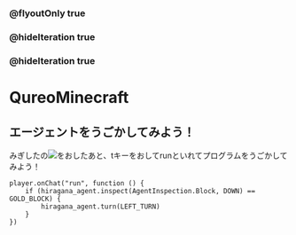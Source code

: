 ### @flyoutOnly true
### @hideIteration true
### @hideIteration true
# QureoMinecraft

## エージェントをうごかしてみよう！

みぎしたの![](https://raw.githubusercontent.com/camp-minecraft/TechkidsCampTutorial/master/images/playbutton.png)をおしたあと、tキーをおしてrunといれてプログラムをうごかしてみよう！

```template
player.onChat("run", function () {
    if (hiragana_agent.inspect(AgentInspection.Block, DOWN) == GOLD_BLOCK) {
        hiragana_agent.turn(LEFT_TURN)
    }
})
```